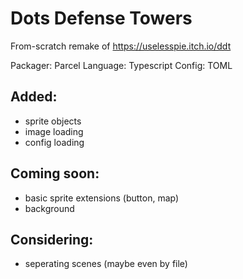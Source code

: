 # Dots Defense Towers
From-scratch remake of https://uselesspie.itch.io/ddt

Packager: Parcel
Language: Typescript
Config: TOML

## Added:
- sprite objects
- image loading
- config loading

## Coming soon:
- basic sprite extensions (button, map)
- background

## Considering:
- seperating scenes (maybe even by file)